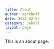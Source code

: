 ```yaml
---
title: About
author: mirkhoff
date: 2022-02-04
category: Jekyll
layout: page
---
```


This is an about page.

